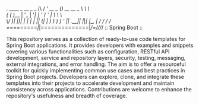   .   ____          _            __ _ _
 /\\ / ___'_ __ _ _(_)_ __  __ _ \ \ \ \
( ( )\___ | '_ | '_| | '_ \/ _` | \ \ \ \
 \\/  ___)| |_)| | | | | || (_| |  ) ) ) )
  '  |____| .__|_| |_|_| |_\__, | / / / /
 =========|_|==============|___/=/_/_/_/
 :: Spring Boot ::


This repository serves as a collection of ready-to-use code templates for Spring Boot applications. It provides developers with examples and snippets covering various functionalities such as configuration, RESTful API development, service and repository layers, security, testing, messaging, external integrations, and error handling. The aim is to offer a resourceful toolkit for quickly implementing common use cases and best practices in Spring Boot projects. Developers can explore, clone, and integrate these templates into their projects to accelerate development and maintain consistency across applications. Contributions are welcome to enhance the repository's usefulness and breadth of coverage.
